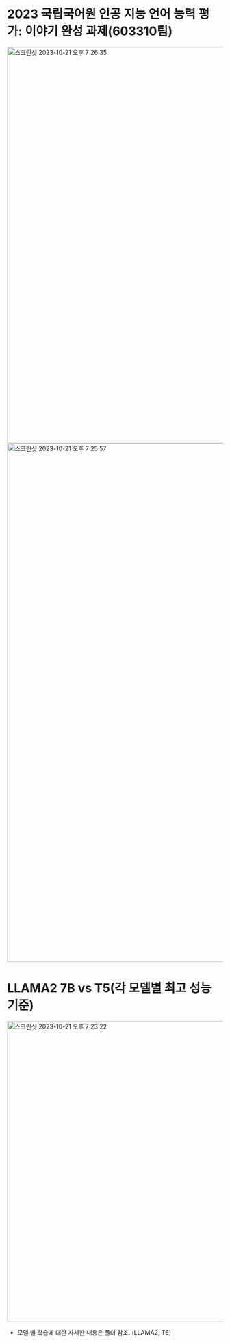 # 2023 국립국어원 인공 지능 언어 능력 평가: 이야기 완성 과제(603310팀)
<img width="923" alt="스크린샷 2023-10-21 오후 7 26 35" src="https://github.com/akpe12/Malmungchi/assets/77143331/7502c368-a3de-4c95-af54-637cbed42fbb">
<img width="1209" alt="스크린샷 2023-10-21 오후 7 25 57" src="https://github.com/akpe12/Malmungchi/assets/77143331/941b8b68-19f8-4bd9-a1ab-8086b8f6681b">

# LLAMA2 7B vs T5(각 모델별 최고 성능 기준)
<img width="701" alt="스크린샷 2023-10-21 오후 7 23 22" src="https://github.com/akpe12/Malmungchi/assets/77143331/960ab654-e3d6-4a3c-bda9-7c1e9b114f18">

- 모델 별 학습에 대한 자세한 내용은 폴더 참조. (LLAMA2, T5)
